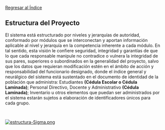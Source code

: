 
<br> <br>

[Regresar al Índice](README.md)

## Estructura del Proyecto

El sistema está estructurado por niveles y jerarquías de autoridad, conformado por módulos que se interconectan y aportan información aplicable al nivel y jerarquía en la competencia inherente a cada módulo. En tal sentido, esta visión le confiere seguridad, integridad y garantías de que lo que cada responsable manipule no contradice o vulnera la integridad de sus pares, superiores o subordinados en la generalidad del proyecto, salvo que los datos que requieran modificación estén en el ámbito de acción y responsabilidad del funcionario designado, donde el índice general y neurálgico del sistema está sustentado en el documento de identidad de la población que administra: Estudiantes **(Cédula Escolar o Cédula Laminada)**; Personal Directivo, Docente y Administrativo **(Cédula Laminada)**; Inventario u otros elementos que puedan ser administrados por el sistema estarán sujetos a elaboración de identificadores únicos para cada grupo.




<br>

[![estructura-Sigma.png](https://i.postimg.cc/4NhtfgJ7/estructura-Sigma.png)](https://postimg.cc/qz4gwW64)

<br>
